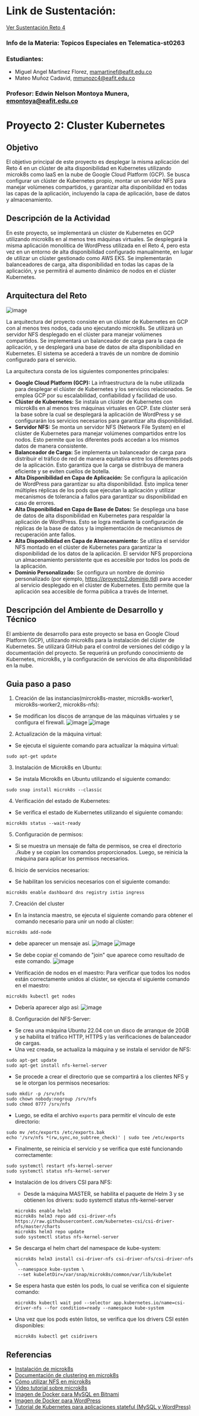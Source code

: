 # Link de Sustentación:
[Ver Sustentación Reto 4](https://eafit-my.sharepoint.com/:v:/g/personal/mamartinef_eafit_edu_co/Ef8i9vlrlONAnRIpJaXIIb8BIJnZ1HGRPCTxaS8LNOoW3A?nav=eyJyZWZlcnJhbEluZm8iOnsicmVmZXJyYWxBcHAiOiJTdHJlYW1XZWJBcHAiLCJyZWZlcnJhbFZpZXciOiJTaGFyZURpYWxvZy1MaW5rIiwicmVmZXJyYWxBcHBQbGF0Zm9ybSI6IldlYiIsInJlZmVycmFsTW9kZSI6InZpZXcifX0%3D&e=tFMvv2)


### Info de la Materia: Topicos Especiales en Telematica-st0263

### Estudiantes:
- Miguel Angel Martinez Florez, mamartinef@eafit.edu.co
- Mateo Muñoz Cadavid, mmunozc4@eafit.edu.co

### Profesor:  Edwin Nelson Montoya Munera, emontoya@eafit.edu.co  

# Proyecto 2: Cluster Kubernetes

##  Objetivo
El objetivo principal de este proyecto es desplegar la misma aplicación del Reto 4 en un clúster de alta disponibilidad en Kubernetes utilizando microk8s como IaaS en la nube de
Google Cloud Platform (GCP). Se busca configurar un clúster de Kubernetes propio, montar un servidor NFS para manejar volúmenes compartidos, y garantizar alta disponibilidad en 
todas las capas de la aplicación, incluyendo la capa de aplicación, base de datos y almacenamiento.

## Descripción de la Actividad
En este proyecto, se implementará un clúster de Kubernetes en GCP utilizando microk8s en al menos tres máquinas virtuales. Se desplegará la misma aplicación monolítica de WordPress 
utilizada en el Reto 4, pero esta vez en un entorno de alta disponibilidad configurado manualmente, en lugar de utilizar un clúster gestionado como AWS EKS. Se implementarán 
balanceadores de carga, alta disponibilidad en todas las capas de la aplicación, y se permitirá el aumento dinámico de nodos en el clúster Kubernetes.

## Arquitectura del Reto
![image](https://github.com/migueflorez10/Proyecto-2/assets/68928440/d0a6ce8e-65fe-4162-8064-a2e70f1e1195)

La arquitectura del proyecto consiste en un clúster de Kubernetes en GCP con al menos tres nodos, cada uno ejecutando microk8s. Se utilizará un servidor NFS desplegado en el 
clúster para manejar volúmenes compartidos. Se implementará un balanceador de carga para la capa de aplicación, y se desplegará una base de datos de alta disponibilidad 
en Kubernetes. El sistema se accederá a través de un nombre de dominio configurado para el servicio.

La arquitectura consta de los siguientes componentes principales:
- **Google Cloud Platform (GCP):** La infraestructura de la nube utilizada para desplegar el clúster de Kubernetes y los servicios relacionados. Se emplea GCP por su escalabilidad, confiabilidad y facilidad de uso.
- **Clúster de Kubernetes:** Se instala un clúster de Kubernetes con microk8s en al menos tres máquinas virtuales en GCP. Este clúster será la base sobre la cual se desplegará la aplicación de WordPress y se configurarán los servicios necesarios para garantizar alta disponibilidad.
- **Servidor NFS:** Se monta un servidor NFS (Network File System) en el clúster de Kubernetes para manejar volúmenes compartidos entre los nodos. Esto permite que los diferentes pods accedan a los mismos datos de manera consistente.
- **Balanceador de Carga:** Se implementa un balanceador de carga para distribuir el tráfico de red de manera equitativa entre los diferentes pods de la aplicación. Esto garantiza que la carga se distribuya de manera eficiente y se eviten cuellos de botella.
- **Alta Disponibilidad en Capa de Aplicación:** Se configura la aplicación de WordPress para garantizar su alta disponibilidad. Esto implica tener múltiples réplicas de los pods que ejecutan la aplicación y utilizar mecanismos de tolerancia a fallos para garantizar su disponibilidad en caso de errores.
- **Alta Disponibilidad en Capa de Base de Datos:** Se despliega una base de datos de alta disponibilidad en Kubernetes para respaldar la aplicación de WordPress. Esto se logra mediante la configuración de réplicas de la base de datos y la implementación de mecanismos de recuperación ante fallos.
- **Alta Disponibilidad en Capa de Almacenamiento:** Se utiliza el servidor NFS montado en el clúster de Kubernetes para garantizar la disponibilidad de los datos de la aplicación. El servidor NFS proporciona un almacenamiento persistente que es accesible por todos los pods de la aplicación.
- **Dominio Personalizado:** Se configura un nombre de dominio personalizado (por ejemplo, https://proyecto2.dominio.tld) para acceder al servicio desplegado en el clúster de Kubernetes. Esto permite que la aplicación sea accesible de forma pública a través de Internet.

## Descripción del Ambiente de Desarrollo y Técnico
El ambiente de desarrollo para este proyecto se basa en Google Cloud Platform (GCP), utilizando microk8s para la instalación del clúster de Kubernetes. Se utilizará GitHub para el control de versiones del código y la documentación del proyecto. Se requerirá un profundo conocimiento de Kubernetes, microk8s, y la configuración de servicios de alta disponibilidad en la nube.


## Guia paso a paso
1) Creación de las instancias(mircrok8s-master, microk8s-worker1, microk8s-worker2, microk8s-nfs):
- Se modifican los discos de arranque de las máquinas virtuales y se configura el firewall.
![image](https://github.com/migueflorez10/Proyecto-2/assets/68928440/30fea12d-688b-4899-ada2-d79779dc1383)
![image](https://github.com/migueflorez10/Proyecto-2/assets/68928440/5d607cbc-5c9e-46fb-833e-4919a64dbb91)

2)  Actualización de la máquina virtual:
- Se ejecuta el siguiente comando para actualizar la máquina virtual:
```
sudo apt-get update
```

3) Instalación de Microk8s en Ubuntu:
- Se instala Microk8s en Ubuntu utilizando el siguiente comando:
```
sudo snap install microk8s --classic
```

4) Verificación del estado de Kubernetes:
- Se verifica el estado de Kubernetes utilizando el siguiente comando:
```
microk8s status --wait-ready
```

5) Configuración de permisos:
- Si se muestra un mensaje de falta de permisos, se crea el directorio ./kube y se copian los comandos proporcionados. Luego, se reinicia la máquina para aplicar
los permisos necesarios.

6) Inicio de servicios necesarios:
- Se habilitan los servicios necesarios con el siguiente comando:
```
microk8s enable dashboard dns registry istio ingress
```

7) Creación del cluster
- En la instancia maestro, se ejecuta el siguiente comando para obtener el comando necesario para unir un nodo al clúster:
```
microk8s add-node
```
- debe aparecer un mensaje así.
![image](https://github.com/migueflorez10/Proyecto-2/assets/68928440/5eb29405-a44c-400e-af85-5d6b320443b8)
![image](https://github.com/migueflorez10/Proyecto-2/assets/68928440/7dda415d-7070-462a-ba3d-ccdacbacb989)


- Se debe copiar el comando de "join" que aparece como resultado de este comando.
![image](https://github.com/migueflorez10/Proyecto-2/assets/68928440/2460e949-30fb-4456-9ef7-c142dbc00475)

- Verificación de nodos en el maestro:
Para verificar que todos los nodos están correctamente unidos al clúster, se ejecuta el siguiente comando en el maestro:
```
microk8s kubectl get nodes
```

- Debería aparecer algo así:
![image](https://github.com/migueflorez10/Proyecto-2/assets/68928440/79b89cbf-db16-4bc6-9ef1-1a8f6120896a)

8) Configuración del NFS-Server:
- Se crea una máquina Ubuntu 22.04 con un disco de arranque de 20GB y se habilita el tráfico HTTP, HTTPS y las verificaciones de balanceador de cargas.
- Una vez creada, se actualiza la máquina y se instala el servidor de NFS:
```
sudo apt-get update
sudo apt-get install nfs-kernel-server
```

- Se procede a crear el directorio que se compartirá a los clientes NFS y se le otorgan los permisos necesarios:
```
sudo mkdir -p /srv/nfs
sudo chown nobody:nogroup /srv/nfs
sudo chmod 0777 /srv/nfs
```

- Luego, se edita el archivo `exports` para permitir el vínculo de este directorio:
```
sudo mv /etc/exports /etc/exports.bak
echo '/srv/nfs *(rw,sync,no_subtree_check)' | sudo tee /etc/exports
```

- Finalmente, se reinicia el servicio y se verifica que esté funcionando correctamente:
```
sudo systemctl restart nfs-kernel-server
sudo systemctl status nfs-kernel-server
```

- Instalación de los drivers CSI para NFS:
  - Desde la máquina MASTER, se habilita el paquete de Helm 3 y se obtienen los drivers:
  sudo systemctl status nfs-kernel-server
  ```
  microk8s enable helm3
  microk8s helm3 repo add csi-driver-nfs https://raw.githubusercontent.com/kubernetes-csi/csi-driver-nfs/master/charts
  microk8s helm3 repo update
  sudo systemctl status nfs-kernel-server
  ```
- Se descarga el helm chart del namespace de kube-system:
   ```
  microk8s helm3 install csi-driver-nfs csi-driver-nfs/csi-driver-nfs \
    --namespace kube-system \
    --set kubeletDir=/var/snap/microk8s/common/var/lib/kubelet
   ```

- Se espera hasta que estén los pods, lo cual se verifica con el siguiente comando:
   ```
   microk8s kubectl wait pod --selector app.kubernetes.io/name=csi-driver-nfs --for condition=ready --namespace kube-system
   ```

- Una vez que los pods estén listos, se verifica que los drivers CSI estén disponibles:
  ```
  microk8s kubectl get csidrivers
  ```




## Referencias
- [Instalación de microk8s](https://microk8s.io/#install-microk8s)
- [Documentación de clustering en microk8s](https://microk8s.io/docs/clustering)
- [Cómo utilizar NFS en microk8s](https://microk8s.io/docs/how-to-nfs)
- [Video tutorial sobre microk8s](https://www.youtube.com/watch?v=3T6skoL3RTA&feature=youtu.be)
- [Imagen de Docker para MySQL en Bitnami](https://hub.docker.com/r/bitnami/mysql)
- [Imagen de Docker para WordPress](https://hub.docker.com/_/wordpress)
- [Tutorial de Kubernetes para aplicaciones stateful (MySQL y WordPress)](https://kubernetes.io/docs/tutorials/stateful-application/mysql-wordpress-persistent-volume/)





